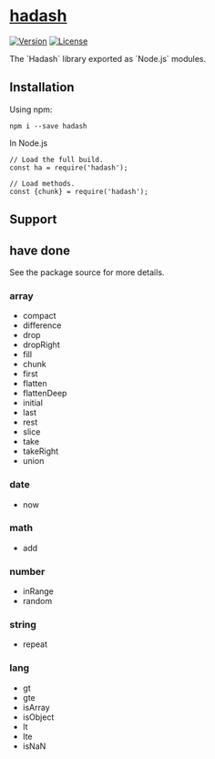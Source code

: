 # [hadash](https://github.com/laihaibo/hadash)
<p align="left">
  <a href="https://www.npmjs.com/package/hadash"><img src="https://img.shields.io/badge/npm-v1.1.1-brightgreen.svg" alt="Version"></a>
  <a href="https://www.npmjs.com/package/hadash"><img src="https://img.shields.io/badge/license-MPL--2.0-blue.svg" alt="License"></a>
</p>
The `Hadash` library exported as `Node.js` modules.

## Installation
Using npm:
```
npm i --save hadash
```
In Node.js
```
// Load the full build.
const ha = require('hadash');

// Load methods. 
const {chunk} = require('hadash');
```
## Support

## have done
See the package source for more details.
### array
* compact
* difference
* drop
* dropRight
* fill
* chunk
* first
* flatten
* flattenDeep
* initial
* last
* rest
* slice
* take
* takeRight
* union
### date
* now
### math
* add
### number
* inRange
* random
### string
* repeat

### lang
* gt
* gte
* isArray
* isObject
* lt
* lte
* isNaN